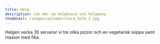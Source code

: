 ```yaml
---
title: Helg
description: Läs mer om helgkasse och helgmeny
thumbnail: /images/uploads/stora_holm_1.jpg
---
```

Helgen vecka 35 serverar vi tre olika pizzor och en vegetarisk soppa samt massor med fika.